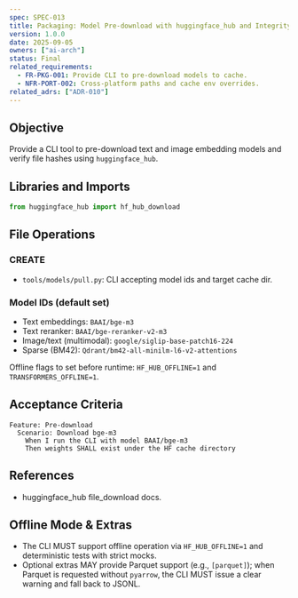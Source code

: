 ```yaml
---
spec: SPEC-013
title: Packaging: Model Pre-download with huggingface_hub and Integrity Checks
version: 1.0.0
date: 2025-09-05
owners: ["ai-arch"]
status: Final
related_requirements:
  - FR-PKG-001: Provide CLI to pre-download models to cache.
  - NFR-PORT-002: Cross-platform paths and cache env overrides.
related_adrs: ["ADR-010"]
---
```



## Objective

Provide a CLI tool to pre-download text and image embedding models and verify file hashes using `huggingface_hub`.

## Libraries and Imports

```python
from huggingface_hub import hf_hub_download
```

## File Operations

### CREATE

- `tools/models/pull.py`: CLI accepting model ids and target cache dir.

### Model IDs (default set)

- Text embeddings: `BAAI/bge-m3`
- Text reranker: `BAAI/bge-reranker-v2-m3`
- Image/text (multimodal): `google/siglip-base-patch16-224`
- Sparse (BM42): `Qdrant/bm42-all-minilm-l6-v2-attentions`

Offline flags to set before runtime: `HF_HUB_OFFLINE=1` and `TRANSFORMERS_OFFLINE=1`.

## Acceptance Criteria

```gherkin
Feature: Pre-download
  Scenario: Download bge-m3
    When I run the CLI with model BAAI/bge-m3
    Then weights SHALL exist under the HF cache directory
```

## References

- huggingface_hub file_download docs.

## Offline Mode & Extras

- The CLI MUST support offline operation via `HF_HUB_OFFLINE=1` and deterministic tests with strict mocks.
- Optional extras MAY provide Parquet support (e.g., `[parquet]`); when Parquet is requested without `pyarrow`, the CLI MUST issue a clear warning and fall back to JSONL.
